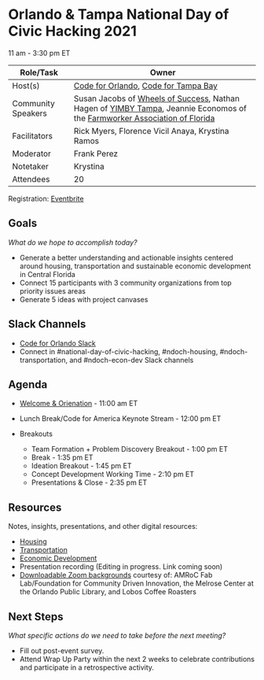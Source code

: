 # Orlando & Tampa National Day of Civic Hacking 2021

11 am - 3:30 pm ET

| Role/Task | Owner |
| --- | --- |
| Host(s) | [Code for Orlando](https://github.com/cforlando), [Code for Tampa Bay](https://github.com/code-for-tb) |
| Community Speakers | Susan Jacobs of [Wheels of Success](http://wheelsofsuccess.org), Nathan Hagen of [YIMBY Tampa](https://yimbytampa.com), Jeannie Economos of the [Farmworker Association of Florida](https://floridafarmworkers.org) |  
| Facilitators | Rick Myers, Florence Vicil Anaya, Krystina Ramos |
| Moderator | Frank Perez |
| Notetaker | Krystina |
| Attendees | 20 |

Registration: [Eventbrite](https://www.eventbrite.com/e/orlando-tampa-national-day-of-civic-hacking-2021-tickets-167823166609)

## Goals
*What do we hope to accomplish today?*

* Generate a better understanding and actionable insights centered around housing, transportation and sustainable economic development in Central Florida
* Connect 15 participants with 3 community organizations from top priority issues areas 
* Generate 5 ideas with project canvases

## Slack Channels

* [Code for Orlando Slack](https://codefororlando.slack.com)
* Connect in #national-day-of-civic-hacking, #ndoch-housing, #ndoch-transportation, and #ndoch-econ-dev Slack channels

## Agenda

* [Welcome & Orienation](https://docs.google.com/presentation/d/1NJ3KUPly89KxdXfl291WnNnWQINtnZ9qcJNAEpmjfk8/edit?usp=sharing) - 11:00 am ET
    
* Lunch Break/Code for America Keynote Stream - 12:00 pm ET

* Breakouts
  * Team Formation + Problem Discovery Breakout - 1:00 pm ET
  * Break  - 1:35 pm ET
  * Ideation Breakout - 1:45 pm ET
  * Concept Development Working Time - 2:10 pm ET
  * Presentations & Close - 2:35 pm ET

## Resources
Notes, insights, presentations, and other digital resources:

  * [Housing](https://drive.google.com/drive/folders/1-mWg0SDvCYrwJvx-HjxVPZx_SXp3M2N1?usp=sharing)
  * [Transportation](https://drive.google.com/drive/folders/1AueeWankkPTUQLOtuskc7vOjNzW7R1uZ?usp=sharing)
  * [Economic Development](https://drive.google.com/drive/folders/1Zv1l-9Ti1Wos0E3CSNYVM4uHu_geUN0T?usp=sharing)
  * Presentation recording (Editing in progress. Link coming soon)
  * [Downloadable Zoom backgrounds](https://bit.ly/ot-ndoch-21-virtualbg) courtesy of: AMRoC Fab Lab/Foundation for Community Driven Innovation, the Melrose Center at the Orlando Public Library, and Lobos Coffee Roasters

## Next Steps
*What specific actions do we need to take before the next meeting?*

* Fill out post-event survey.
* Attend Wrap Up Party within the next 2 weeks to celebrate contributions and participate in a retrospective activity.
